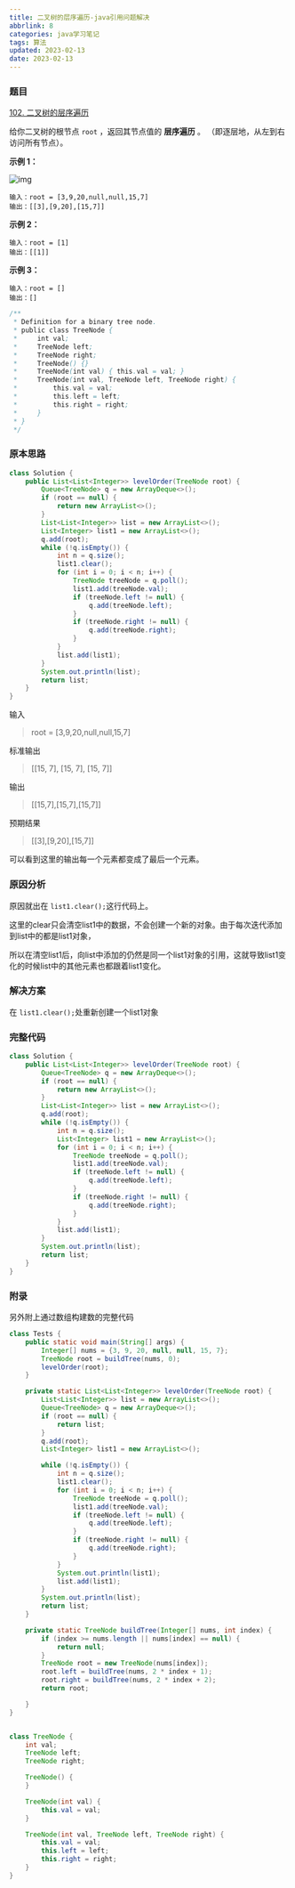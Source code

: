 ```yaml
---
title: 二叉树的层序遍历-java引用问题解决
abbrlink: 8
categories: java学习笔记
tags: 算法
updated: 2023-02-13
date: 2023-02-13
---
```




### 题目

[102. 二叉树的层序遍历](https://leetcode.cn/problems/binary-tree-level-order-traversal/)

给你二叉树的根节点 `root` ，返回其节点值的 **层序遍历** 。 （即逐层地，从左到右访问所有节点）。

**示例 1：**

![img](https://assets.leetcode.com/uploads/2021/02/19/tree1.jpg)

```
输入：root = [3,9,20,null,null,15,7]
输出：[[3],[9,20],[15,7]]
```

<!-- more -->

**示例 2：**

```
输入：root = [1]
输出：[[1]]
```

**示例 3：**

```
输入：root = []
输出：[]
```

```java
/**
 * Definition for a binary tree node.
 * public class TreeNode {
 *     int val;
 *     TreeNode left;
 *     TreeNode right;
 *     TreeNode() {}
 *     TreeNode(int val) { this.val = val; }
 *     TreeNode(int val, TreeNode left, TreeNode right) {
 *         this.val = val;
 *         this.left = left;
 *         this.right = right;
 *     }
 * }
 */
```

### 原本思路

```java
class Solution {
    public List<List<Integer>> levelOrder(TreeNode root) {
        Queue<TreeNode> q = new ArrayDeque<>();
        if (root == null) {
            return new ArrayList<>();
        }
        List<List<Integer>> list = new ArrayList<>();
        List<Integer> list1 = new ArrayList<>();
        q.add(root);
        while (!q.isEmpty()) {
            int n = q.size();
            list1.clear();
            for (int i = 0; i < n; i++) {
                TreeNode treeNode = q.poll();
                list1.add(treeNode.val);
                if (treeNode.left != null) {
                    q.add(treeNode.left);
                }
                if (treeNode.right != null) {
                    q.add(treeNode.right);
                }
            }
            list.add(list1);
        }
        System.out.println(list);
        return list;
    }
}
```

输入

> root = [3,9,20,null,null,15,7]

标准输出

>  [[15, 7], [15, 7], [15, 7]]

输出

>  [[15,7],[15,7],[15,7]]

预期结果

>  [[3],[9,20],[15,7]]



可以看到这里的输出每一个元素都变成了最后一个元素。

### 原因分析

原因就出在 `list1.clear();`这行代码上。

这里的clear只会清空list1中的数据，不会创建一个新的对象。由于每次迭代添加到list中的都是list1对象，

所以在清空list1后，向list中添加的仍然是同一个list1对象的引用，这就导致list1变化的时候list中的其他元素也都跟着list1变化。

### 解决方案

在 `list1.clear();`处重新创建一个list1对象

### 完整代码

```java
class Solution {
    public List<List<Integer>> levelOrder(TreeNode root) {
        Queue<TreeNode> q = new ArrayDeque<>();
        if (root == null) {
            return new ArrayList<>();
        }
        List<List<Integer>> list = new ArrayList<>();
        q.add(root);
        while (!q.isEmpty()) {
            int n = q.size();
            List<Integer> list1 = new ArrayList<>();
            for (int i = 0; i < n; i++) {
                TreeNode treeNode = q.poll();
                list1.add(treeNode.val);
                if (treeNode.left != null) {
                    q.add(treeNode.left);
                }
                if (treeNode.right != null) {
                    q.add(treeNode.right);
                }
            }
            list.add(list1);
        }
        System.out.println(list);
        return list;
    }
}
```



### 附录

另外附上通过数组构建数的完整代码

```java
class Tests {
    public static void main(String[] args) {
        Integer[] nums = {3, 9, 20, null, null, 15, 7};
        TreeNode root = buildTree(nums, 0);
        levelOrder(root);
    }

    private static List<List<Integer>> levelOrder(TreeNode root) {
        List<List<Integer>> list = new ArrayList<>();
        Queue<TreeNode> q = new ArrayDeque<>();
        if (root == null) {
            return list;
        }
        q.add(root);
        List<Integer> list1 = new ArrayList<>();

        while (!q.isEmpty()) {
            int n = q.size();
            list1.clear();
            for (int i = 0; i < n; i++) {
                TreeNode treeNode = q.poll();
                list1.add(treeNode.val);
                if (treeNode.left != null) {
                    q.add(treeNode.left);
                }
                if (treeNode.right != null) {
                    q.add(treeNode.right);
                }
            }
            System.out.println(list1);
            list.add(list1);
        }
        System.out.println(list);
        return list;
    }

    private static TreeNode buildTree(Integer[] nums, int index) {
        if (index >= nums.length || nums[index] == null) {
            return null;
        }
        TreeNode root = new TreeNode(nums[index]);
        root.left = buildTree(nums, 2 * index + 1);
        root.right = buildTree(nums, 2 * index + 2);
        return root;

    }
}


class TreeNode {
    int val;
    TreeNode left;
    TreeNode right;

    TreeNode() {
    }

    TreeNode(int val) {
        this.val = val;
    }

    TreeNode(int val, TreeNode left, TreeNode right) {
        this.val = val;
        this.left = left;
        this.right = right;
    }
}
```




